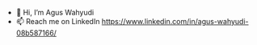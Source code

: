 - 👋 Hi, I’m Agus Wahyudi
- 📫 Reach me on LinkedIn https://www.linkedin.com/in/agus-wahyudi-08b587166/

<!---
audi1308/audi1308 is a ✨ special ✨ repository because its `README.md` (this file) appears on your GitHub profile.
You can click the Preview link to take a look at your changes.
--->
